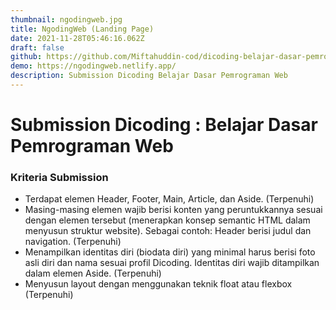 ```yaml
---
thumbnail: ngodingweb.jpg
title: NgodingWeb (Landing Page)
date: 2021-11-28T05:46:16.062Z
draft: false
github: https://github.com/Miftahuddin-cod/dicoding-belajar-dasar-pemrograman-web
demo: https://ngodingweb.netlify.app/
description: Submission Dicoding Belajar Dasar Pemrograman Web
---
```

# Submission Dicoding : Belajar Dasar Pemrograman Web

### [](https://github.com/Miftahuddin-cod/dicoding-belajar-dasar-pemrograman-web#kriteria-submission)Kriteria Submission

* Terdapat elemen Header, Footer, Main, Article, dan Aside. (Terpenuhi)
* Masing-masing elemen wajib berisi konten yang peruntukkannya sesuai dengan elemen tersebut (menerapkan konsep semantic HTML dalam menyusun struktur website). Sebagai contoh: Header berisi judul dan navigation. (Terpenuhi)
* Menampilkan identitas diri (biodata diri) yang minimal harus berisi foto asli diri dan nama sesuai profil Dicoding. Identitas diri wajib ditampilkan dalam elemen Aside. (Terpenuhi)
* Menyusun layout dengan menggunakan teknik float atau flexbox (Terpenuhi)